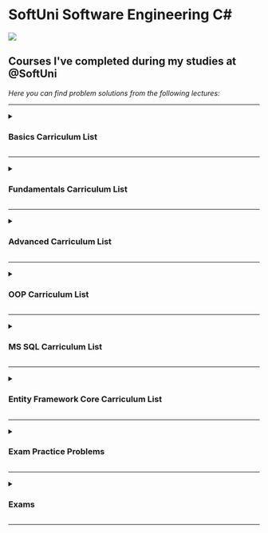 # SoftUni Software Engineering C#
<img src="https://capsule-render.vercel.app/api?type=waving&color=timeGradient&height=300&section=header&text=SoftUni-Courses&fontSize=90" />
<h2>Courses I've completed during my studies at @SoftUni</h2>
<em>Here you can find problem solutions from the following lectures:</em>

***
<details>
<summary><h3>Basics Carriculum List</summary>

1. [**First Steps In Coding**](https://github.com/AleksManolow/SoftUni-CSharp/tree/main/C%23Basic/week01_First%20steps%20in%20programming)
2. [**Conditional Statements**](https://github.com/AleksManolow/SoftUni-CSharp/tree/main/C%23Basic/week02_Checks)
3. [**Nested Conditional Statements**](https://github.com/AleksManolow/SoftUni-CSharp/tree/main/C%23Basic/week03_More%20complex%20checks)
4. [**For Loop**](https://github.com/AleksManolow/SoftUni-CSharp/tree/main/C%23Basic/week04_For-cycle)
5. [**While Loop**](https://github.com/AleksManolow/SoftUni-CSharp/tree/main/C%23Basic/week05_While-cycle)
6. [**Nested Loops**](https://github.com/AleksManolow/SoftUni-CSharp/tree/main/C%23Basic/week06_Nested%20cycles)
 </details>
 
***
 <details>
 <summary><h3>Fundamentals Carriculum List</summary>
 
1. [**Basic Syntax, Conditional Statements and Loops**](https://github.com/AleksManolow/SoftUni-CSharp/tree/main/C%23Fundamentals/week01_Basic%20Syntax%2C%20Conditional%20Statements%20and%20Loops)
2. [**Data Types and Variables**](https://github.com/AleksManolow/SoftUni-CSharp/tree/main/C%23Fundamentals/week02_Data%20Types%20and%20Variables)
3. [**Arrays**](https://github.com/AleksManolow/SoftUni-CSharp/tree/main/C%23Fundamentals/week03_Arrays)
4. [**Methods**](https://github.com/AleksManolow/SoftUni-CSharp/tree/main/C%23Fundamentals/week04_Methods)
5. [**Lists**](https://github.com/AleksManolow/SoftUni-CSharp/tree/main/C%23Fundamentals/week05_List)  
6. [**Objects and Classes**](https://github.com/AleksManolow/SoftUni-CSharp/tree/main/C%23Fundamentals/week06_Objects%20and%20Classes)
7. [**Associative Arrays**](https://github.com/AleksManolow/SoftUni-CSharp/tree/main/C%23Fundamentals/week07_Associative%20Arrays)  
8. [**Text Processing**](https://github.com/AleksManolow/SoftUni-CSharp/tree/main/C%23Fundamentals/week08_Text%20Processing)
9. [**Regular Expressions**](https://github.com/AleksManolow/SoftUni-CSharp/tree/main/C%23Fundamentals/week09_Regular%20Expressions)
  </details>
  
***
 <details>
 <summary><h3>Advanced Carriculum List</summary>
 
1. [**Stacks and Queues**](https://github.com/AleksManolow/SoftUni-CSharp/tree/main/C%23Advanced/week01_Stacks%20and%20Queues)
2. [**Multidimentional Arrays**](https://github.com/AleksManolow/SoftUni-CSharp/tree/main/C%23Advanced/week02_Multidimensional%20Arrays)
3. [**Sets and Dictionaries**](https://github.com/AleksManolow/SoftUni-CSharp/tree/main/C%23Advanced/week03_Sets%20and%20Dictionaries%20Advanced)
4. [**Streams, Files and Directories**](https://github.com/AleksManolow/SoftUni-CSharp/tree/main/C%23Advanced/week04_Streams%2C%20Files%20and%20Directories)
5. [**Functional Programming**](https://github.com/AleksManolow/SoftUni-CSharp/tree/main/C%23Advanced/week05_Functional%20Programming)
6. [**Defining Classes**](https://github.com/AleksManolow/SoftUni-CSharp/tree/main/C%23Advanced/week06_Defining%20Classes)
7. [**Generics**](https://github.com/AleksManolow/SoftUni-CSharp/tree/main/C%23Advanced/week07_Generics)
8. [**Iterators and Comparators**](https://github.com/AleksManolow/SoftUni-CSharp/tree/main/C%23Advanced/week08_Iterators%20and%20Comparators)
9. [**Algorithms Introduction**](https://github.com/AleksManolow/SoftUni-CSharp/tree/main/C%23Advanced/week09_Algorithms%20Introduction)
  </details>
  
***
 <details>
 <summary><h3>OOP Carriculum List</summary>
 
1. [**Inheritance**](https://github.com/AleksManolow/SoftUni-CSharp/tree/main/C%23OOP/01.Inheritance)
2. [**Encapsulation**](https://github.com/AleksManolow/SoftUni-CSharp/tree/main/C%23OOP/02.Encapsulation)
3. [**Interfaces and Abstraction**](https://github.com/AleksManolow/SoftUni-CSharp/tree/main/C%23OOP/03.Interfaces%20and%20Abstraction)
4. [**Polymorphism**](https://github.com/AleksManolow/SoftUni-CSharp/tree/main/C%23OOP/04.Polymorphism)
5. [**Exception Handling**](https://github.com/AleksManolow/SoftUni-CSharp/tree/main/C%23OOP/05.Exception%20Handling)
6. [**Reflection and Attributes**](https://github.com/AleksManolow/SoftUni-CSharp/tree/main/C%23OOP/06.Reflection%20and%20Attributes)
7. [**Unit Testing**](https://github.com/AleksManolow/SoftUni-CSharp/tree/main/C%23OOP/07.Unit%20Testing)
8. [**Mocking And Test-Driven Development**](https://github.com/AleksManolow/SoftUni-CSharp/tree/main/C%23OOP/08.%20Mocking%20And%20Test-Driven%20Development)
9. [**Design Patterns**](https://github.com/AleksManolow/SoftUni-CSharp/tree/main/C%23OOP/09.Design%20Patterns)
  </details>
  
 ***
 <details>
 <summary><h3>MS SQL Carriculum List</summary>
 
1. [**Database Introduction**](https://github.com/AleksManolow/SoftUni-CSharp/tree/main/C%23DB/MS%20SQl/01.Database%20Introduction)
2. [**CRUD**](https://github.com/AleksManolow/SoftUni-CSharp/tree/main/C%23DB/MS%20SQl/02.CRUD)
3. [**Table Relations**](https://github.com/AleksManolow/SoftUni-CSharp/tree/main/C%23DB/MS%20SQl/03.Table%20Relations)
4. [**Built-in Functions**](https://github.com/AleksManolow/SoftUni-CSharp/tree/main/C%23DB/MS%20SQl/04.Built-in%20Functions)
5. [**Subqueries and Joins**](https://github.com/AleksManolow/SoftUni-CSharp/tree/main/C%23DB/MS%20SQl/05.Subqueries%20and%20Joins)
6. [**Indices and Data Aggregation**](https://github.com/AleksManolow/SoftUni-CSharp/tree/main/C%23DB/MS%20SQl/06.Indices%20and%20Data%20Aggregation)
7. [**FunctionsAndStoredProcedures**](https://github.com/AleksManolow/SoftUni-CSharp/tree/main/C%23DB/MS%20SQl/07.FunctionsAndStoredProcedures)
8. [**Triggers and Transactions**](https://github.com/AleksManolow/SoftUni-CSharp/tree/main/C%23DB/MS%20SQl/08.Triggers%20and%20Transactions)
9. [**Additional Exercises**](https://github.com/AleksManolow/SoftUni-CSharp/tree/main/C%23DB/MS%20SQl/09.Additional%20Exercises)
  </details>
  
***
 <details>
 <summary><h3>Entity Framework Core Carriculum List</summary>
 
1. [**ADO.NET**](https://github.com/AleksManolow/SoftUni-CSharp/tree/main/C%23DB/Entity%20Framework%20Core/01.ADO.NET)
2. [**Entity Framework Introduction**](https://github.com/AleksManolow/SoftUni-CSharp/tree/main/C%23DB/Entity%20Framework%20Core/02.Entity%20Framework%20Introduction)
3. [**Entity Relations**](https://github.com/AleksManolow/SoftUni-CSharp/tree/main/C%23DB/Entity%20Framework%20Core/03.Entity%20Relations)
4. [**LINQ**](https://github.com/AleksManolow/SoftUni-CSharp/tree/main/C%23DB/Entity%20Framework%20Core/04.LINQ)
5. [**Advanced Querying**](https://github.com/AleksManolow/SoftUni-CSharp/tree/main/C%23DB/Entity%20Framework%20Core/05.Advanced%20Querying)
6. [**JSON**](https://github.com/AleksManolow/SoftUni-CSharp/tree/main/C%23DB/Entity%20Framework%20Core/06.JSON)
7. [**XML**](https://github.com/AleksManolow/SoftUni-CSharp/tree/main/C%23DB/Entity%20Framework%20Core/07.XML)
  </details>
  
***
 <details>
 <summary><h3>Exam Practice Problems</summary>
  
Here you can find exam problems I used for practice:
1. [**Basics**]()
2. [**Fundamentals**](https://github.com/AleksManolow/SoftUni-CSharp/tree/main/C%23Fundamentals/Exam%20Preparation) 
3. [**Advanced**](https://github.com/AleksManolow/SoftUni-CSharp/tree/main/C%23Advanced/Exam%20Preparations)
4. [**OOP**](https://github.com/AleksManolow/SoftUni-CSharp/tree/main/C%23OOP/Exam%20Preparation)
5. [**MS SQL**](https://github.com/AleksManolow/SoftUni-CSharp/tree/main/C%23DB/MS%20SQl/Exam%20Preparation)
  </details>
  
***
 <details>
 <summary><h3>Exams</summary>
  
 1. [**Basics**](https://github.com/AleksManolow/SoftUni-CSharp/tree/main/C%23Basic/Exam)
 2. [**Fundamentals**](https://github.com/AleksManolow/SoftUni-CSharp/tree/main/C%23Fundamentals/Exam)
 3. [**Advanced**](https://github.com/AleksManolow/SoftUni-CSharp/tree/main/C%23Advanced/Exam)
 4. [**OOP**](https://github.com/AleksManolow/SoftUni-CSharp/tree/main/C%23OOP/Exam)
 5. [**MS SQL**](https://github.com/AleksManolow/SoftUni-CSharp/tree/main/C%23DB/MS%20SQl/Exam)
 </details>
 
 ***
